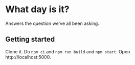 # What day is it?

Answers the question we've all been asking.

## Getting started

Clone it. Do `npm ci` and `npm run build` and `npm start`. Open http://localhost:5000.
